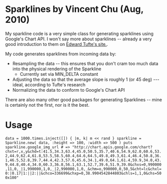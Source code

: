 # Sparklines by Vincent Chu (Aug, 2010)

My sparkline code is a very simple class for generating sparklines using Google's Chart API. I won't say more about sparklines -- already a very good introduction to them on [Edward Tufte's site.](http://www.edwardtufte.com/bboard/q-and-a-fetch-msg?msg_id=0001OR).

My code generates sparklines from incoming data by:

* Resampling the data -- this ensures that you don't cram too much data into the physical rendering of the Sparkline
    * Currently set via MIN_DELTA constant
* Adjusting the data so that the average slope is roughly 1 (or 45 deg) --- ideal, according to Tufte's research
* Normalizing the data to conform to Google's Chart API

There are also many other good packages for generating Sparklines -- mine is certainly not the first, nor is it the best. 

# Usage 

`
    data = 1000.times.inject([]) { |m, k| m << rand }
    sparkline = Sparkline.new( data, :height => 100, :width => 500 )
    puts sparkline.google_img_url
    # => "http://chart.apis.google.com/chart?chxt=r,x,y&chd=t:41.5,34.3,63.4,45.0,50.5,35.7,40.6,54.9,62.0,60.6,53.2,44.9,62.4,61.8,53.5,58.5,60.4,64.6,64.5,49.8,49.3,61.4,46.4,50.8,36.1,46.5,52.8,39.7,44.4,42.3,57.6,45.6,34.1,49.0,64.1,61.4,59.9,34.0,43.9,44.8,40.4,34.0,60.3,36.8,56.1,63.1,52.7,39.6,51.9,39.0&chxs=0,990000,11,0,_|1,990000,1,0,_|2,990000,1,0,_&chm=o,990000,0,50,5&cht=lc&chxl=0:|0.17|1:||2:||&chco=336699&chxp=0,38.9904542844803&chls=1,1,0&chs=500x100"
`
